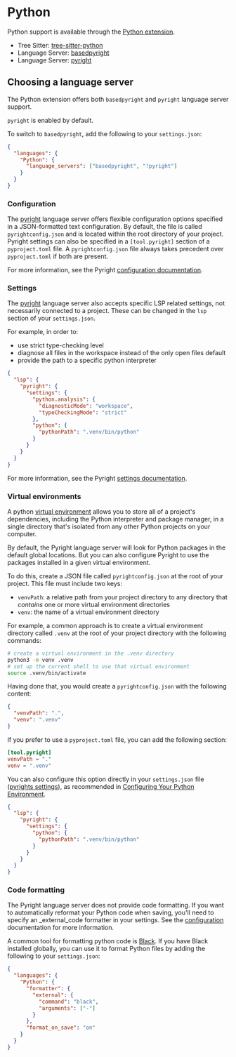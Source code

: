 # Python

Python support is available through the [Python extension](https://github.com/zed-industries/zed/tree/main/extensions/python).

- Tree Sitter: [tree-sitter-python](https://github.com/tree-sitter/tree-sitter-python)
- Language Server: [basedpyright](https://github.com/detachhead/basedpyright)
- Language Server: [pyright](https://github.com/microsoft/pyright)

## Choosing a language server

The Python extension offers both `basedpyright` and `pyright` language server support.

`pyright` is enabled by default.

To switch to `basedpyright`, add the following to your `settings.json`:

```json
{
  "languages": {
    "Python": {
      "language_servers": ["basedpyright", "!pyright"]
    }
  }
}
```

### Configuration

The [pyright](https://github.com/microsoft/pyright) language server offers flexible configuration options specified in a JSON-formatted text configuration. By default, the file is called `pyrightconfig.json` and is located within the root directory of your project. Pyright settings can also be specified in a `[tool.pyright]` section of a `pyproject.toml` file. A `pyrightconfig.json` file always takes precedent over `pyproject.toml` if both are present.

For more information, see the Pyright [configuration documentation](https://microsoft.github.io/pyright/#/configuration).

### Settings

The [pyright](https://github.com/microsoft/pyright) language server also accepts specific LSP related settings, not necessarily connected to a project. These can be changed in the `lsp` section of your `settings.json`.

For example, in order to:

- use strict type-checking level
- diagnose all files in the workspace instead of the only open files default
- provide the path to a specific python interpreter

```json
{
  "lsp": {
    "pyright": {
      "settings": {
        "python.analysis": {
          "diagnosticMode": "workspace",
          "typeCheckingMode": "strict"
        },
        "python": {
          "pythonPath": ".venv/bin/python"
        }
      }
    }
  }
}
```

For more information, see the Pyright [settings documentation](https://microsoft.github.io/pyright/#/settings).

### Virtual environments

A python [virtual environment](https://docs.python.org/3/tutorial/venv.html) allows you to store all of a project's dependencies, including the Python interpreter and package manager, in a single directory that's isolated from any other Python projects on your computer.

By default, the Pyright language server will look for Python packages in the default global locations. But you can also configure Pyright to use the packages installed in a given virtual environment.

To do this, create a JSON file called `pyrightconfig.json` at the root of your project. This file must include two keys:

- `venvPath`: a relative path from your project directory to any directory that _contains_ one or more virtual environment directories
- `venv`: the name of a virtual environment directory

For example, a common approach is to create a virtual environment directory called `.venv` at the root of your project directory with the following commands:

```bash
# create a virtual environment in the .venv directory
python3 -m venv .venv
# set up the current shell to use that virtual environment
source .venv/bin/activate
```

Having done that, you would create a `pyrightconfig.json` with the following content:

```json
{
  "venvPath": ".",
  "venv": ".venv"
}
```

If you prefer to use a `pyproject.toml` file, you can add the following section:

```toml
[tool.pyright]
venvPath = "."
venv = ".venv"
```

You can also configure this option directly in your `settings.json` file ([pyrights settings](#settings)), as recommended in [Configuring Your Python Environment](https://microsoft.github.io/pyright/#/import-resolution?id=configuring-your-python-environment).

```json
{
  "lsp": {
    "pyright": {
      "settings": {
        "python": {
          "pythonPath": ".venv/bin/python"
        }
      }
    }
  }
}
```

### Code formatting

The Pyright language server does not provide code formatting. If you want to automatically reformat your Python code when saving, you'll need to specify an \_external_code formatter in your settings. See the [configuration](../configuring-zed.md) documentation for more information.

A common tool for formatting python code is [Black](https://black.readthedocs.io/en/stable/). If you have Black installed globally, you can use it to format Python files by adding the following to your `settings.json`:

```json
{
  "languages": {
    "Python": {
      "formatter": {
        "external": {
          "command": "black",
          "arguments": ["-"]
        }
      },
      "format_on_save": "on"
    }
  }
}
```

